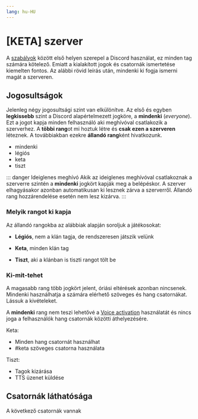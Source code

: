```yaml
---
lang: hu-HU
---
```


# [KETA] szerver

A [szabályok](/keta/szabalyok.md) között első helyen szerepel a Discord használat, ez minden tag számára kötelező. Emiatt a kialakított jogok és csatornák ismertetése kiemelten fontos. Az alábbi rövid leírás után, mindenki ki fogja ismerni magát a szerveren.

## Jogosultságok

Jelenleg négy jogosultsági szint van elkülönítve. Az első és egyben **legkissebb** szint a Discord alapértelmezett jogköre, a **mindenki** (*everyone*). Ezt a jogot kapja minden felhasználó aki meghívóval csatlakozik a szerverhez. A **többi rang**ot mi hoztuk létre és **csak ezen a szerveren** léteznek. A továbbiakban ezekre **állandó rang**ként hivatkozunk.

* mindenki
* légiós
* keta
* tiszt

::: danger Ideiglenes meghívó
Akik az ideiglenes meghívóval csatlakoznak a szerverre szintén a **mindenki** jogkört kapják meg a belépéskor. A szerver elhagyásakor azonban automatikusan ki lesznek zárva a szerverről. Állandó rang hozzárendelése esetén nem lesz kizárva.
:::

### Melyik rangot ki kapja

Az állandó rangokba az alábbiak alapján soroljuk a játékosokat:

* **Légiós**, nem a klán tagja, de rendszeresen játszik velünk

* **Keta**, minden klán tag

* **Tiszt**, aki a klánban is tiszti rangot tölt be

### Ki-mit-tehet

A magasabb rang több jogkört jelent, óriási eltérések azonban nincsenek. Mindenki használhatja a számára elérhető szöveges és hang csatornákat. Lássuk a kivételeket.

A **mindenki** rang nem teszi lehetővé a [Voice activation](/discord/hasznalat.html#hang-es-video) használatát és nincs joga a felhasználók hang csatornák közötti áthelyezésére.


Keta:
* Minden hang csatornát használhat
* #keta szöveges csatorna használata

Tiszt:
* Tagok kizárása
* TTS üzenet küldése

## Csatornák láthatósága
A következő csatornák vannak



